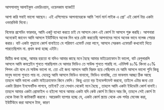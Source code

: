আসসালামু আলাইকুম এভরিওয়ান, ওয়েলকাম ব্যাক!!!

আশা করি  সবাই ভালো আছেন। এই এপিসোডে আপনাদেরকে আমি 'লার্ন মার্ন লাইক এ প্রো' এই কোর্স টার একটা ওভারভিউ দিবো। 

বিফোর প্রসেডিং ফারদার, আমি একটু ব্যাখ্যা করতে চাই যে আসলে কেন এই কোর্স টা আসলে শুরু করছি। আপনারা অনেকেই জানেন আমি আসলে ইউটিউবে অনেক দিন ধরে চেষ্টা করতেছি আপনাদের সাথে অনেক ভাবে নলেজ শেয়ার করার। বাট একটা গুছানো কোর্স বানাইতে যে পরিমাণ এফোর্ট দেয়া লাগে, আসলে সেরকম এফোরর্ট কখনোই দিতে পারতেছিলাম না. প্রথম কথা হচ্ছে এইটা। 

দ্বিতীয় কথা হচ্ছে, আমার হয়তো বা যদিও আমার কাছে মনে হৈছে আমার মাইক্রোফোন টা ভালো, বাট রেগুলারলি আসলে আমি কমপ্লেইন শুনতে পারছিলাম যে আমার ভিডিও তে সাউন্ড শুনতে পারছি না. এটলিস্ট ৪০% কিংবা ৫০% পিপল এটা বলে যে সাউন্ড ভালো না. তো এই জন্য আসলে আমি বিরক্ত হয়ে গেছিলাম যে আমি আসলে ভালো শুনি কিন্তু মানুষ ভালো শুনতে পায় না. যেহেতু আমি আসলে ভিডিও বানাবো, ভিডিও বানাচ্ছি, তো ভাবলাম আচ্ছা ঠিক আছে তাহলে আমি ভালো  একটা মাইক্রোফোন কিনে ফেলি। কিন্তু এতো বড় ইনভেস্টমেন্ট করবো, তাইলে এটার জন্য তো একটা রিয়াল ইনসেনটিভ লাগবে, তাইনা? তো সেখান থেকেই মনে হৈছে , তাহলে আমি একটা ইউডেমি কোর্স বানাই। তাহলে আমার একটা  প্রোফাইল ও হইলো সাথে আমার একটা যদি কেউ কোর্স টা কিনে আর কি, তাহলে সেই কোর্স টা  থেকে টাকা টা কাটাকাটি করবো। আরেকটা ব্যাপার হচ্ছে যে, একটা কোর্স স্ক্র্যাচ থেকে এন্ড পর্যন্ত মেনেজ করা, ইউটিউবে করা আসলে টাফ, কারণ 
